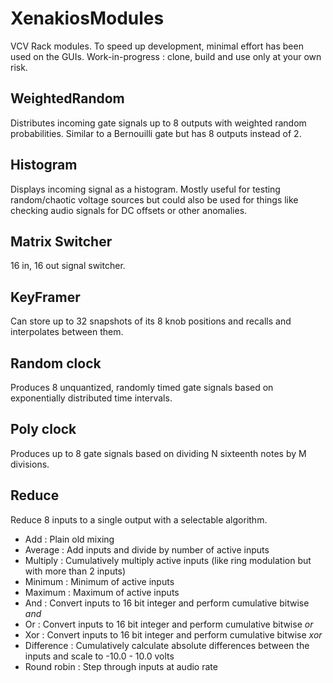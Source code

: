 # XenakiosModules

VCV Rack modules. To speed up development, minimal effort has been used on the GUIs. Work-in-progress : clone, build and use only at your own risk.

## WeightedRandom

Distributes incoming gate signals up to 8 outputs with weighted random probabilities. Similar to a Bernouilli gate but has 8 outputs
instead of 2.

## Histogram

Displays incoming signal as a histogram. Mostly useful for testing random/chaotic voltage sources but could also be used for things like 
checking audio signals for DC offsets or other anomalies.

## Matrix Switcher

16 in, 16 out signal switcher.

## KeyFramer

Can store up to 32 snapshots of its 8 knob positions and recalls and interpolates between them.

## Random clock

Produces 8 unquantized, randomly timed gate signals based on exponentially distributed time intervals.

## Poly clock

Produces up to 8 gate signals based on dividing N sixteenth notes by M divisions.  

## Reduce

Reduce 8 inputs to a single output with a selectable algorithm.

- Add : Plain old mixing
- Average : Add inputs and divide by number of active inputs
- Multiply : Cumulatively multiply active inputs (like ring modulation but with more than 2 inputs)
- Minimum : Minimum of active inputs
- Maximum : Maximum of active inputs
- And : Convert inputs to 16 bit integer and perform cumulative bitwise *and*
- Or : Convert inputs to 16 bit integer and perform cumulative bitwise *or*
- Xor : Convert inputs to 16 bit integer and perform cumulative bitwise *xor*
- Difference : Cumulatively calculate absolute differences between the inputs and scale to -10.0 - 10.0 volts
- Round robin : Step through inputs at audio rate

